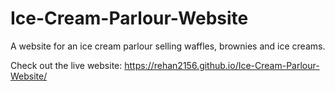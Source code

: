 # Ice-Cream-Parlour-Website
A website for an ice cream parlour selling waffles, brownies and ice creams.

Check out the live website: https://rehan2156.github.io/Ice-Cream-Parlour-Website/
